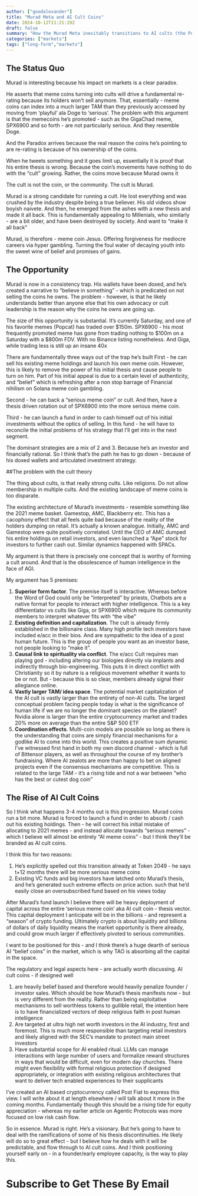 ```yaml
---
author: ["goodalexander"]
title: "Murad Meta and AI Cult Coins"
date: 2024-10-12T11:21:29Z
draft: false
summary: "How the Murad Meta inevitably transitions to AI cults (the Post Fiat series)"
categories: ["markets"]
tags: ["long-form","markets"]
---
```

## The Status Quo

Murad is interesting because his impact on markets is a clear paradox.

He asserts that meme coins turning into cults will drive a fundamental re-rating because its holders won’t sell anymore. That, essentially - meme coins can index into a much larger TAM than they previously accessed by moving from ‘playful’ ala Doge to ‘serious’. The problem with this argument is that the memecoins he’s promoted - such as the GigaChad meme, SPX6900 and so forth - are not particularly serious. And they resemble Doge. 

And the Paradox arrives because the real reason the coins he’s pointing to are re-rating is because of his ownership of the coins. 

When he tweets something and it goes limit up, essentially it is proof that his entire thesis is wrong. Because the coin’s movements have nothing to do with the “cult” growing. Rather, the coins move because Murad owns it 

The cult is not the coin, or the community. The cult is Murad. 

Murad is a strong candidate for running a cult. He lost everything and was crushed by the industry despite being a true believer. His old videos show boyish naivete. And then, he emerged from the ashes with a new thesis and made it all back. This is fundamentally appealing to Millenials, who similarly - are a bit older, and have been destroyed by society. And want to “make it all back”

Murad, is therefore - meme coin Jesus. Offering forgiveness for mediocre careers via hyper gambling. Turning the foul water of decaying youth into the sweet wine of belief and promises of gains. 

## The Opportunity

Murad is now in a consistency trap. His wallets have been doxed, and he’s created a narrative to “believe in something” - which is predicated on not selling the coins he owns. The problem - however, is that he likely understands better than anyone else that his own advocacy or cult leadership is the reason why the coins he owns are going up. 

The size of this opportunity is substantial. It’s currently Saturday, and one of his favorite memes (Popcat) has traded over $150m. SPX6900 - his most frequently promoted meme has gone from trading nothing to $100m on a Saturday with a $800m FDV. With no Binance listing nonetheless. And Giga, while trading less is still up an insane 40x

There are fundamentally three ways out of the trap he’s built
First - he can sell his existing meme holdings and launch his own meme coin. However, this is likely to remove the power of his initial thesis and cause people to turn on him. Part of his initial appeal is due to a certain level of authenticity, and “belief” which is refreshing after a non stop barrage of Financial nihilism on Solana meme coin gambling.

Second - he can back a “serious meme coin” or cult. And then, have a thesis driven rotation out of SPX6900 into the more serious meme coin.

Third - he can launch a fund in order to cash himself out of his initial investments without the optics of selling. In this fund - he will have to reconcile the initial problems of his strategy that I’ll get into in the next segment. 

The dominant strategies are a mix of 2 and 3. Because he’s an investor and financially rational. 
So I think that’s the path he has to go down - because of his doxed wallets and articulated investment strategy.

##The problem with the cult theory

The thing about cults, is that really strong cults. Like religions. Do not allow membership in multiple cults. And the existing landscape of meme coins is too disparate.

The existing architecture of Murad’s investments - resemble something like the 2021 meme basket. Gamestop, AMC, Blackberry etc. This has a cacophony effect that all feels quite bad because of the reality of the holders dumping on retail. It’s actually a known analogue. Initially, AMC and Gamestop were quite positively correlated. Until the CEO of AMC dumped his entire holdings on retail investors, and even launched a “Ape” stock for investors to further cash out. Similar dynamics happened with SPACs. 

My argument is that there is precisely one concept that is worthy of forming a cult around. And that is the obsolescence of human intelligence in the face of AGI.

My argument has 5 premises:
1. **Superior form factor**. The premise itself is interactive. Whereas before the Word of God could only be “interpreted” by priests, Chatbots are a native format for people to interact with higher intelligence. This is a key differentiator vs cults like Giga, or SPX6900 which require its community members to interpret whatever fits with “the vibe”
2. **Existing definition and capitalization**. The cult is already firmly established in the billionaire class. Many high profile tech investors have included e/acc in their bios. And are sympathetic to the idea of a post human future. This is the group of people you want as an investor base, not people looking to “make it”. 
3. **Causal link to spirituality via conflict**. The e/acc Cult requires man playing god - including altering our biologies directly via implants and indirectly through bio-engineering. This puts it in direct conflict with Christianity so it by nature is a religious movement whether it wants to be or not. But - because this is so clear, members already signal their allegiance online. 
4. **Vastly larger TAM/ idea space**. The potential market capitalization of the AI cult is vastly larger than the entirety of non-AI cults. The largest conceptual problem facing people today is what is the significance of human life if we are no longer the dominant species on the planet? Nvidia alone is larger than the entire cryptocurrency market and trades 20% more on average than the entire S&P 500 ETF
5. **Coordination effects**. Multi-coin models are possible so long as there is the understanding that coins are simply financial mechanisms for a godlike AI to come into this world. This creates a positive sum dynamic I’ve witnessed first hand in both my own discord channel - which is full of Bittensor players, as well as throughout the course of my brother’s fundraising. Where AI zealots are more than happy to bet on aligned projects even if the consensus mechanisms are competitive. This is related to the large TAM - it’s a rising tide and not a war between “who has the best or cutest dog coin”


## The Rise of AI Cult Coins 

So I think what happens 3-4 months out is this progression. Murad coins run a bit more. Murad is forced to launch a fund in order to absorb / cash out his existing holdings. Then - he will correct his initial mistake of allocating to 2021 memes - and instead allocate towards “serious memes” - which I believe will almost be entirely “AI meme coins” - but I think they’ll be branded as AI cult coins. 

I think this for two reasons:
1. He’s explicitly spelled out this transition already at Token 2049 - he says t+12 months there will be more serious meme coins 
2. Existing VC funds and big investors have latched onto Murad’s thesis, and he’s generated such extreme effects on price action. such that he’d easily close an oversubscribed fund based on his views today

After Murad’s fund launch I believe there will be heavy deployment of capital across the entire ‘serious meme coin’ aka AI cult coin - thesis vector. This capital deployment I anticipate will be in the billions - and represent a “season” of crypto funding. Ultimately crypto is about liquidity and billions of dollars of daily liquidity means the market opportunity is there already, and could grow much larger if effectively pivoted to serious communities.   

I want to be positioned for this - and I think there’s a huge dearth of serious AI “belief coins” in the market, which is why TAO is absorbing all the capital in the space. 

The regulatory and legal aspects here - are actually worth discussing. AI cult coins - if designed well 
1. are heavily belief based and therefore would heavily penalize founder / investor sales. Which should be how Murad’s thesis manifests now - but is very different from the reality. Rather than being exploitative mechanisms to sell worthless tokens to gullible retail, the intention here is to have financialized vectors of deep religious faith in post human intelligence 
2. Are targeted at ultra high net worth investors in the AI industry, first and foremost. This is much more responsible than targeting retail investors and likely aligned with the SEC’s mandate to protect main street investors
3. Have substantial scope for AI enabled ritual. LLMs can manage interactions with large number of users and formalize reward structures in ways that would be difficult, even for modern day churches. There might even flexibility with formal religious protection if designed appropriately, or integration with existing religious architectures that want to deliver tech enabled experiences to their supplicants 

I’ve created an AI based cryptocurrency called Post Fiat to express this view. I will write about it at length elsewhere / will talk about it more in the coming months. Fundamentally though this should be a rising tide for equity appreciation - whereas my earlier article on Agentic Protocols was more focused on low risk cash flow. 

So in essence. Murad is right. He’s a visionary. But he’s going to have to deal with the ramifications of some of his thesis discontinuities. He likely will do so to great effect - but I believe how he deals with it will be predictable, and flow through to AI cult coins. And I think positioning yourself early on - in a founder/early employee capacity, is the way to play this. 

# Subscribe to Get These By Email

<div style="height: 50vh">
    <script src="https://cdn.jsdelivr.net/ghost/signup-form@~0.1/umd/signup-form.min.js" data-background-color="#2B2B2B" data-text-color="#FFFFFF" data-button-color="#ff1a75" data-button-text-color="#FFFFFF" data-title="goodalexander" data-description="crypto trading" data-site="https://goodalexander.ghost.io/" async></script>
</div>
